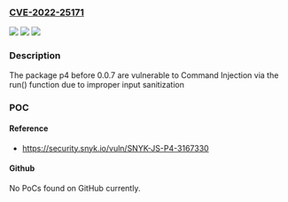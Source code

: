### [CVE-2022-25171](https://cve.mitre.org/cgi-bin/cvename.cgi?name=CVE-2022-25171)
![](https://img.shields.io/static/v1?label=Product&message=p4&color=blue)
![](https://img.shields.io/static/v1?label=Version&message=%3C%200.0.7%20&color=brighgreen)
![](https://img.shields.io/static/v1?label=Vulnerability&message=Command%20Injection&color=brighgreen)

### Description

The package p4 before 0.0.7 are vulnerable to Command Injection via the run() function due to improper input sanitization

### POC

#### Reference
- https://security.snyk.io/vuln/SNYK-JS-P4-3167330

#### Github
No PoCs found on GitHub currently.


